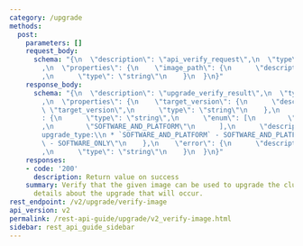 ```yaml
---
category: /upgrade
methods:
  post:
    parameters: []
    request_body:
      schema: "{\n  \"description\": \"api_verify_request\",\n  \"type\": \"object\"\
        ,\n  \"properties\": {\n    \"image_path\": {\n      \"description\": \"image_path\"\
        ,\n      \"type\": \"string\"\n    }\n  }\n}"
    response_body:
      schema: "{\n  \"description\": \"upgrade_verify_result\",\n  \"type\": \"object\"\
        ,\n  \"properties\": {\n    \"target_version\": {\n      \"description\":\
        \ \"target_version\",\n      \"type\": \"string\"\n    },\n    \"upgrade_type\"\
        : {\n      \"type\": \"string\",\n      \"enum\": [\n        \"SOFTWARE_ONLY\"\
        ,\n        \"SOFTWARE_AND_PLATFORM\"\n      ],\n      \"description\": \"\
        upgrade_type:\\n * `SOFTWARE_AND_PLATFORM` - SOFTWARE_AND_PLATFORM,\\n * `SOFTWARE_ONLY`\
        \ - SOFTWARE_ONLY\"\n    },\n    \"error\": {\n      \"description\": \"error\"\
        ,\n      \"type\": \"string\"\n    }\n  }\n}"
    responses:
    - code: '200'
      description: Return value on success
    summary: Verify that the given image can be used to upgrade the cluster and retrieve
      details about the upgrade that will occur.
rest_endpoint: /v2/upgrade/verify-image
api_version: v2
permalink: /rest-api-guide/upgrade/v2_verify-image.html
sidebar: rest_api_guide_sidebar
---
```

